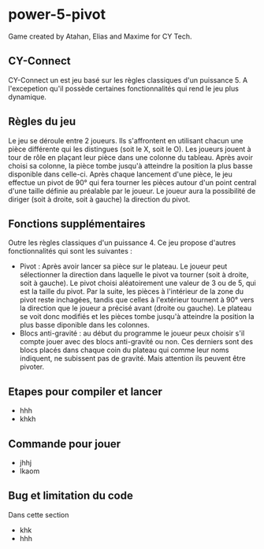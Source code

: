 # power-5-pivot
Game created by Atahan, Elias and Maxime for CY Tech.

## CY-Connect
CY-Connect un est jeu basé sur les règles classiques d'un puissance 5. A l'excepetion qu'il possède certaines fonctionnalités qui rend le jeu plus dynamique.

## Règles du jeu
Le jeu se déroule entre 2 joueurs. Ils s'affrontent en utilisant chacun une pièce différente qui les distingues (soit le X, soit le O). Les joueurs jouent à tour de rôle en plaçant leur pièce dans une colonne du tableau. Après avoir choisi sa colonne, la pièce tombe jusqu'à atteindre la position la plus basse disponible dans celle-ci. Après chaque lancement d'une pièce, le jeu effectue un pivot de 90° qui fera tourner les pièces autour d'un point central d'une taille définie au préalable par le joueur. Le joueur aura la possibilité de diriger (soit à droite, soit à gauche) la direction du pivot.

## Fonctions supplémentaires
Outre les règles classiques d'un puissance 4. Ce jeu propose d'autres fonctionnalités qui sont les suivantes :
- Pivot : Après avoir lancer sa pièce sur le plateau. Le joueur peut sélectionner la direction dans laquelle le pivot va tourner (soit à droite, soit à gauche). Le pivot choisi aléatoirement une valeur de 3 ou de 5, qui est la taille du pivot. Par la suite, les pièces à l'intérieur de la zone du pivot reste inchagées, tandis que celles à l'extérieur tournent à 90° vers la direction que le joueur a précisé avant (droite ou gauche). Le plateau se voit donc modifiés et les pièces tombe jusqu'à atteindre la position la plus basse diponible dans les colonnes.
- Blocs anti-gravité : au début du programme le joueur peux choisir s'il compte jouer avec des blocs anti-gravité ou non. Ces derniers sont des blocs placés dans chaque coin du plateau qui comme leur noms indiquent, ne subissent pas de gravité. Mais attention ils peuvent être pivoter.

## Etapes pour compiler et lancer
- hhh
- khkh

## Commande pour jouer
- jhhj
- lkaom

## Bug et limitation du code
Dans cette section 
- khk
- hhh
